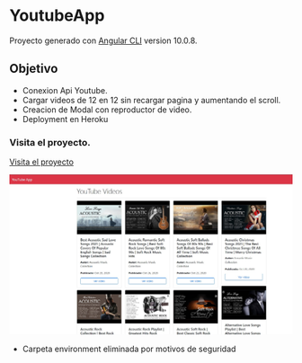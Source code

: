 # YoutubeApp

Proyecto generado con [Angular CLI](https://github.com/angular/angular-cli) version 10.0.8.

## Objetivo
+ Conexion Api Youtube.
+ Cargar videos de 12 en 12 sin recargar pagina y aumentando el scroll.
+ Creacion de Modal con reproductor de video.
+ Deployment en Heroku

### Visita el proyecto.

[Visita el proyecto](https://appyoutube2.herokuapp.com/)

![](src/assets/youtube-app.jpg)


+ Carpeta environment eliminada por motivos de seguridad
